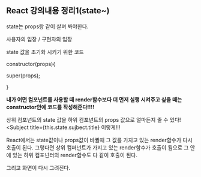 ## React 강의내용 정리1(state~)



state는 props랑 같이 살펴 봐야한다.



사용자의 입장 / 구현자의 입장



state 값을 초기화 시키기 위한 코드

constructor(props){

super(props);

}

**내가 어떤 컴포넌트를 사용할 때 render함수보다 더 먼저 실행 시켜주고 싶을 때는 constructor안에 코드를 작성해준다!!!!**



상위 컴포넌트의 state 값을 하위 컴포넌트의 props 값으로 얼마든지 줄 수 있다! <Subject title={this.state.sujbect.title} 이렇게!!!



React에서는 state값이나 props값이 바뀔때 그 값를 가지고 있는 render함수가 다시 호출이 된다. 그렇다면 상위 컴퍼넌트가 가지고 있는 render함수가 호출이 됨으로 그 안에 있는 하위 컴포넌터의 render함수도 다 같이 호출이 된다.

그리고 화면이 다시 그려진다.



